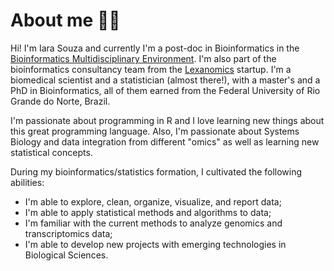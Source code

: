 <!--
**iaradsouza1/iaradsouza1** is a ✨ _special_ ✨ repository because its `README.md` (this file) appears on your GitHub profile.

Here are some ideas to get you started:

- 🔭 I’m currently working on ...
- 🌱 I’m currently learning ...
- 👯 I’m looking to collaborate on ...
- 🤔 I’m looking for help with ...
- 💬 Ask me about ...
- 📫 How to reach me: ...
- 😄 Pronouns: ...
- ⚡ Fun fact: ...
-->

# About me 🤸‍♀️

Hi! I'm Iara Souza and currently I'm a post-doc in Bioinformatics in the [Bioinformatics Multidisciplinary Environment](https://bioinfo.imd.ufrn.br/). I'm also part of the bioinformatics consultancy team from the [Lexanomics](https://www.lexanomics.com/) startup. I'm a biomedical scientist and a statistician (almost there!), with a master's and a PhD in Bioinformatics, all of them earned from the Federal University of Rio Grande do Norte, Brazil. 

I'm passionate about programming in R and I love learning new things about this great programming language. Also, I'm passionate about Systems Biology and data integration from different "omics" as well as learning new statistical concepts.

During my bioinformatics/statistics formation, I cultivated the following abilities:

- I'm able to explore, clean, organize, visualize, and report data;
- I'm able to apply statistical methods and algorithms to data;
- I'm familiar with the current methods to analyze genomics and transcriptomics data;
- I'm able to develop new projects with emerging technologies in Biological Sciences.
